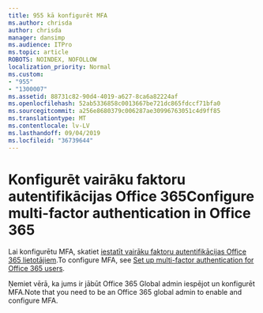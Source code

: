 ```yaml
---
title: 955 kā konfigurēt MFA
ms.author: chrisda
author: chrisda
manager: dansimp
ms.audience: ITPro
ms.topic: article
ROBOTS: NOINDEX, NOFOLLOW
localization_priority: Normal
ms.custom:
- "955"
- "1300007"
ms.assetid: 88731c82-90d4-4019-a627-8ca6a82224af
ms.openlocfilehash: 52ab5336858c0013667be721dc865fdccf71bfa0
ms.sourcegitcommit: a256e8680379c006287ae30996763051c4d9ff85
ms.translationtype: MT
ms.contentlocale: lv-LV
ms.lasthandoff: 09/04/2019
ms.locfileid: "36739644"
---
```

# <a name="configure-multi-factor-authentication-in-office-365"></a><span data-ttu-id="38bc7-102">Konfigurēt vairāku faktoru autentifikācijas Office 365</span><span class="sxs-lookup"><span data-stu-id="38bc7-102">Configure multi-factor authentication in Office 365</span></span>

<span data-ttu-id="38bc7-103">Lai konfigurētu MFA, skatiet [iestatīt vairāku faktoru autentifikācijas Office 365 lietotājiem](https://docs.microsoft.com/office365/admin/security-and-compliance/set-up-multi-factor-authentication).</span><span class="sxs-lookup"><span data-stu-id="38bc7-103">To configure MFA, see [Set up multi-factor authentication for Office 365 users](https://docs.microsoft.com/office365/admin/security-and-compliance/set-up-multi-factor-authentication).</span></span>

<span data-ttu-id="38bc7-104">Ņemiet vērā, ka jums ir jābūt Office 365 Global admin iespējot un konfigurēt MFA.</span><span class="sxs-lookup"><span data-stu-id="38bc7-104">Note that you need to be an Office 365 global admin to enable and configure MFA.</span></span>
